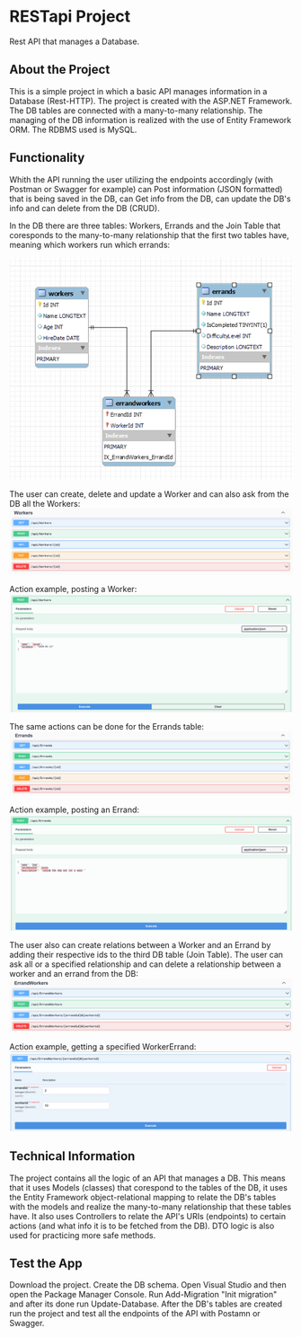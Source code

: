 # RESTapi Project
Rest API that manages a Database.

## About the Project
This is a simple project in which a basic API manages information in a Database (Rest-HTTP). The project is created with the
ASP.NET Framework. The DB tables are connected with a many-to-many relationship. The managing of the DB information is realized
with the use of Entity Framework ORM. The RDBMS used is MySQL.

## Functionality 
Whith the API running the user utilizing the endpoints accordingly (with Postman or Swagger for example) can Post information
(JSON formatted) that is being saved in the DB, can Get info from the DB, can update the DB's info and can delete from the DB
(CRUD).

In the DB there are three tables: Workers, Errands and the Join Table that coresponds to the many-to-many relationship that the
first two tables have, meaning which workers run which errands:

![database](<REST_API_Project/Images/Database.png>)

The user can create, delete and update a Worker and can also
ask from the DB all the Workers:
![workers actions](<REST_API_Project/Images/WorkersActions.png>)

Action example, posting a Worker:
![posting a worker](<REST_API_Project/Images/PostingAWorker.png>)

The same actions can be done for the Errands table:
![errands actions](<REST_API_Project/Images/ErrandsActions.png>)

Action example, posting an Errand:
![posting an errand](<REST_API_Project/Images/PostingAnErrand.png>)

The user also can create relations between a Worker and an Errand by adding their respective ids to the third DB table (Join Table).
The user can ask all or a specified relationship and can delete a relationship between a worker and an errand from the DB:
![errands actions](<REST_API_Project/Images/ErrandWorkersActions.png>)

Action example, getting a specified WorkerErrand:
![getting an errand worker](<REST_API_Project/Images/GettingAnErrandWorker.png>)

## Technical Information
The project contains all the logic of an API that manages a DB. This means that it uses Models (classes) that corespond to the tables
of the DB, it uses the Entity Framework object-relational mapping to relate the DB's tables with the models and realize the many-to-many
relationship that these tables have. It also uses Controllers to relate the API's URIs (endpoints) to certain actions (and what info it 
is to be fetched from the DB). DTO logic is also used for practicing more safe methods.

## Test the App
Download the project. Create the DB schema. Open Visual Studio and then open the Package Manager Console. Run Add-Migration "Init migration"
and after its done run Update-Database. After the DB's tables are created run the project and test all the endpoints of the API with
Postamn or Swagger.
